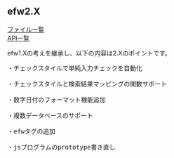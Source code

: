 <H2>efw2.X</H2>
<a href="https://github.com/changkejun/efw2.X/blob/master/file_list.md">ファイル一覧</a><br>
<a href="https://github.com/changkejun/efw2.X/blob/master/api_list.md">API一覧</a><br>

efw1.Xの考えを継承し、以下の内容は2.Xのポイントです。
<pre>
・チェックスタイルで単純入力チェックを自動化<br>
・チェックスタイルと検索結果マッピングの関数サポート<br>
・数字日付のフォーマット機能追加<br>
・複数データベースのサポート<br>
・efwタグの追加<br>
・jsプログラムのprototype書き直し<br>
</pre>